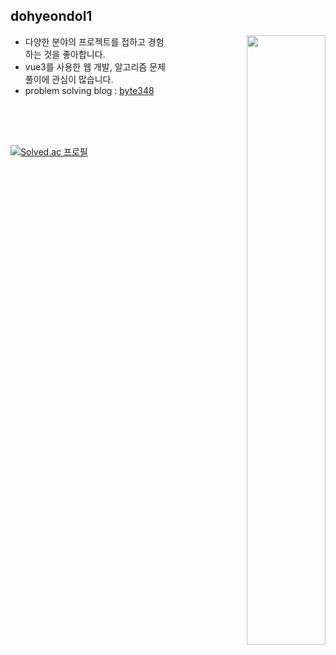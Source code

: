 ## dohyeondol1

<p align="right">
    <img align="right" width="50%" src="https://github-readme-stats.vercel.app/api?username=dohyeondol1">
</p>

- 다양한 분야의 프로젝트를 접하고 경험하는 것을 좋아합니다.
- vue3를 사용한 웹 개발, 알고리즘 문제 풀이에 관심이 많습니다.
- problem solving blog :  <a href="https://dohyeondol1.github.io/byte348">byte348</a>

<br><br><br>


[![Solved.ac 프로필](http://mazassumnida.wtf/api/mini/generate_badge?boj=dohyeondol)](https://solved.ac/profile/dohyeondol)

